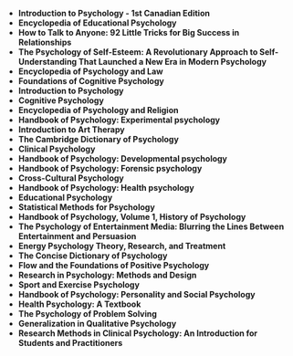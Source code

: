 <ul>

<li><b><a target="_blank" href="https://github.com/manjunath5496/Chemistry-Books/blob/master/ctr(1).pdf" style="text-decoration:none;">Introduction to Psychology - 1st Canadian Edition  </a></b></li>

<li><b><a target="_blank" href="https://github.com/manjunath5496/Chemistry-Books/blob/master/ctr(2).pdf" style="text-decoration:none;">Encyclopedia of Educational Psychology</a></b></li>

<li><b><a target="_blank" href="https://github.com/manjunath5496/Chemistry-Books/blob/master/ctr(3).pdf" style="text-decoration:none;">How to Talk to Anyone: 92 Little Tricks for Big Success in Relationships</a></b></li>

<li><b><a target="_blank" href="https://github.com/manjunath5496/Chemistry-Books/blob/master/ctr(4).pdf" style="text-decoration:none;">The Psychology of Self-Esteem: A Revolutionary Approach to Self-Understanding That Launched a New Era in Modern Psychology </a></b></li>

<li><b><a target="_blank" href="https://github.com/manjunath5496/Chemistry-Books/blob/master/ctr(5).pdf" style="text-decoration:none;">Encyclopedia of Psychology and Law </a></b></li>

<li><b><a target="_blank" href="https://github.com/manjunath5496/Chemistry-Books/blob/master/ctr(6).pdf" style="text-decoration:none;">Foundations of Cognitive Psychology</a></b></li>

<li><b><a target="_blank" href="https://github.com/manjunath5496/Chemistry-Books/blob/master/ctr(7).pdf" style="text-decoration:none;">Introduction to Psychology  </a></b></li>

<li><b><a target="_blank" href="https://github.com/manjunath5496/Chemistry-Books/blob/master/ctr(8).pdf" style="text-decoration:none;">Cognitive Psychology  </a></b></li>

<li><b><a target="_blank" href="https://github.com/manjunath5496/Chemistry-Books/blob/master/ctr(9).pdf" style="text-decoration:none;">Encyclopedia of Psychology and Religion  </a></b></li>

<li><b><a target="_blank" href="https://github.com/manjunath5496/Chemistry-Books/blob/master/ctr(10).pdf" style="text-decoration:none;">Handbook of Psychology: Experimental psychology</a></b></li>

<li><b><a target="_blank" href="https://github.com/manjunath5496/Chemistry-Books/blob/master/ctr(11).pdf" style="text-decoration:none;">Introduction to Art Therapy</a></b></li>

<li><b><a target="_blank" href="https://github.com/manjunath5496/Chemistry-Books/blob/master/ctr(12).pdf" style="text-decoration:none;">The Cambridge Dictionary of Psychology</a></b></li>

<li><b><a target="_blank" href="https://github.com/manjunath5496/Chemistry-Books/blob/master/ctr(13).pdf" style="text-decoration:none;">Clinical Psychology </a></b></li>

<li><b><a target="_blank" href="https://github.com/manjunath5496/Chemistry-Books/blob/master/ctr(14).pdf" style="text-decoration:none;">Handbook of Psychology: Developmental psychology</a></b></li>

<li><b><a target="_blank" href="https://github.com/manjunath5496/Chemistry-Books/blob/master/ctr(15).pdf" style="text-decoration:none;">Handbook of Psychology: Forensic psychology   </a></b></li>

<li><b><a target="_blank" href="https://github.com/manjunath5496/Chemistry-Books/blob/master/ctr(16).pdf" style="text-decoration:none;">Cross-Cultural Psychology  </a></b></li>


<li><b><a target="_blank" href="https://github.com/manjunath5496/Chemistry-Books/blob/master/ctr(17).pdf" style="text-decoration:none;">Handbook of Psychology: Health psychology  </a></b></li>

<li><b><a target="_blank" href="https://github.com/manjunath5496/Chemistry-Books/blob/master/ctr(18).pdf" style="text-decoration:none;">Educational Psychology</a></b></li>

<li><b><a target="_blank" href="https://github.com/manjunath5496/Chemistry-Books/blob/master/ctr(19).pdf" style="text-decoration:none;">Statistical Methods for Psychology</a></b></li>

<li><b><a target="_blank" href="https://github.com/manjunath5496/Chemistry-Books/blob/master/ctr(20).pdf" style="text-decoration:none;">Handbook of Psychology, Volume 1, History of Psychology</a></b></li>

<li><b><a target="_blank" href="https://github.com/manjunath5496/Chemistry-Books/blob/master/ctr(21).pdf" style="text-decoration:none;">The Psychology of Entertainment Media: Blurring the Lines Between Entertainment and Persuasion  </a></b></li>

<li><b><a target="_blank" href="https://github.com/manjunath5496/Chemistry-Books/blob/master/ctr(22).pdf" style="text-decoration:none;">Energy Psychology Theory, Research, and Treatment</a></b></li>

<li><b><a target="_blank" href="https://github.com/manjunath5496/Chemistry-Books/blob/master/ctr(23).pdf" style="text-decoration:none;">The Concise Dictionary of Psychology </a></b></li>

<li><b><a target="_blank" href="https://github.com/manjunath5496/Chemistry-Books/blob/master/ctr(24).pdf" style="text-decoration:none;">Flow and the Foundations of Positive Psychology </a></b></li>

<li><b><a target="_blank" href="https://github.com/manjunath5496/Chemistry-Books/blob/master/ctr(25).pdf" style="text-decoration:none;">Research in Psychology: Methods and Design  </a></b></li>

<li><b><a target="_blank" href="https://github.com/manjunath5496/Chemistry-Books/blob/master/ctr(26).pdf" style="text-decoration:none;">Sport and Exercise Psychology</a></b></li>

<li><b><a target="_blank" href="https://github.com/manjunath5496/Chemistry-Books/blob/master/ctr(27).pdf" style="text-decoration:none;">Handbook of Psychology: Personality and Social Psychology</a></b></li>

<li><b><a target="_blank" href="https://github.com/manjunath5496/Chemistry-Books/blob/master/ctr(28).pdf" style="text-decoration:none;">Health Psychology: A Textbook</a></b></li>

<li><b><a target="_blank" href="https://github.com/manjunath5496/Chemistry-Books/blob/master/ctr(29).pdf" style="text-decoration:none;">The Psychology of Problem Solving</a></b></li>

<li><b><a target="_blank" href="https://github.com/manjunath5496/Chemistry-Books/blob/master/ctr(30).pdf" style="text-decoration:none;">Generalization in Qualitative Psychology</a></b></li>

<li><b><a target="_blank" href="https://github.com/manjunath5496/Chemistry-Books/blob/master/ctr(31).pdf" style="text-decoration:none;">Research Methods in Clinical Psychology: An Introduction for Students and Practitioners  </a></b></li>











</ul>
